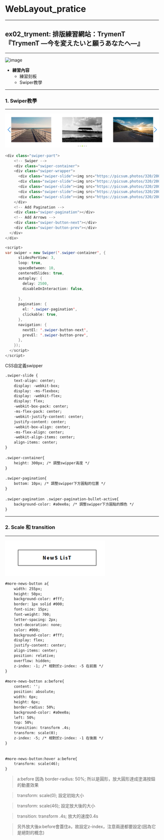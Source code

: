 # WebLayout_pratice

***
## ex02_tryment: 排版練習網站：TrymenT『TrymenT ―今を変えたいと願うあなたへ―』
***

![image](https://github.com/JohnnyOfSnow/WebLayout_pratice/blob/master/layout_pratice/ex02_tryment/demo.gif)

* **練習內容**
  * 練習刻板
  * Swiper教學

***
### 1. Swiper教學
***

![image](https://github.com/JohnnyOfSnow/WebLayout_pratice/blob/master/layout_pratice/ex02_tryment/swipper.jpg)


```java
<div class="swiper-part">
	<!-- Swiper -->
    <div class="swiper-container">
    <div class="swiper-wrapper">
      <div class="swiper-slide"><img src="https://picsum.photos/320/200?random=10" alt=""></div>
      <div class="swiper-slide"><img src="https://picsum.photos/320/200?random=11" alt=""></div>
      <div class="swiper-slide"><img src="https://picsum.photos/320/200?random=12" alt=""></div>
      <div class="swiper-slide"><img src="https://picsum.photos/320/200?random=13" alt=""></div>
      <div class="swiper-slide"><img src="https://picsum.photos/320/200?random=14" alt=""></div>
    </div>
    <!-- Add Pagination -->
    <div class="swiper-pagination"></div>
    <!-- Add Arrows -->
    <div class="swiper-button-next"></div>
    <div class="swiper-button-prev"></div>
  </div>
</div>

```

```java
<script>
var swiper = new Swiper('.swiper-container', {
 	  slidesPerView: 3,
      loop: true,
      spaceBetween: 10,
      centeredSlides: true,
      autoplay: {
        delay: 2500,
        disableOnInteraction: false,

      },
      pagination: {
        el: '.swiper-pagination',
        clickable: true,
      },
      navigation: {
        nextEl: '.swiper-button-next',
        prevEl: '.swiper-button-prev',
      },
    });
  </script>
</script>
```

CSS自定義swipper

```html
.swiper-slide {
    text-align: center;
    display: -webkit-box;
    display: -ms-flexbox;
    display: -webkit-flex;
    display: flex;
    -webkit-box-pack: center;
    -ms-flex-pack: center;
    -webkit-justify-content: center;
    justify-content: center;
    -webkit-box-align: center;
    -ms-flex-align: center;
    -webkit-align-items: center;
    align-items: center;
}

.swiper-container{
	height: 300px; /* 調整swipper高度 */
}

.swiper-pagination{
    bottom: 10px; /* 調整swipper下方圓點的位置 */
}

.swiper-pagination .swiper-pagination-bullet-active{
    background-color: #a0ee0a; /* 調整swipper下方圓點的顏色 */
}
```

***
### 2. Scale 和 transition
***

![image](https://github.com/JohnnyOfSnow/WebLayout_pratice/blob/master/layout_pratice/ex02_tryment/button.gif)

```html
#more-news-button a{
	width: 255px;
	height: 50px;
	background-color: #fff;
	border: 1px solid #000;
	font-size: 15px;
	font-weight: 700;
	letter-spacing: 2px;
	text-decoration: none;
	color: #000;
	background-color: #fff;
	display: flex;
	justify-content: center;
	align-items: center;
	position: relative;
	overflow: hidden;
	z-index: -1; /* 相對於z-index: -5 在前面 */
}

#more-news-button a:before{
	content: '';
	position: absolute;
	width: 6px;
	height: 6px;
	border-radius: 50%;
	background-color: #a0ee0a;
	left: 50%;
	top: 50%;
	transition: transform .4s;
	transform: scale(0);
	z-index: -5; /* 相對於z-index: -1 在後面 */
}


#more-news-button:hover a:before{
	transform: scale(46);
}
```

> a:before 因為 border-radius: 50%; 所以是圓形，放大圓形達成塗滿按鈕的動畫效果

> transform: scale(0); 設定初始大小

> transform: scale(46); 設定放大後的大小

> transition: transform .4s;  放大的速度0.4s

> 另外放大後a:before會蓋住a，故設定z-index，注意兩邊都要設定(因為它是絕對的概念)



